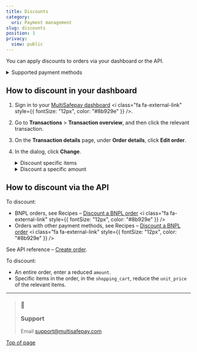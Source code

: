 ```yaml
---
title: Discounts
category:
  uri: Payment management
slug: discounts
position: 1
privacy:
  view: public
---
```

You can apply discounts to orders via your dashboard or the API.

<details id="supported-payment-methods">
  <summary>Supported payment methods</summary>

  <br />

  * Alipay
  * E-Invoicing
  * in3
  * Klarna
  * Pay After Delivery
  * Riverty
</details>

## How to discount in your dashboard

1. Sign in to your <a href="https://merchant.multisafepay.com" target="_blank">MultiSafepay dashboard</a> <i class="fa fa-external-link" style={{ fontSize: "12px", color: "#8b929e" }} />.
2. Go to **Transactions** > **Transaction overview**, and then click the relevant transaction.
3. On the **Transaction details** page, under **Order details**, click **Edit order**.
4. In the dialog, click **Change**.

   <details id="discount-specific-items">
     <summary>Discount specific items</summary>

     <br />

     * In the **Quantity** field, enter the number of units to discount.
     * In the **Name** field, enter the name of the item to discount.
     * In the **Unit price** field, enter the single unit price as a *negative* number, e.g. -10.
     * From the **Tax** list, select **None (0.0%)**.
     * Click **Add**.
     * Check that the **Total** is correct.
     * To display a field to enter add any relevant comments, click **Description**.
     * Click **Save changes**.

     <br />

     A new transaction is generated and the <Glossary>order status</Glossary> is **Completed**.

     <br />
   </details>

   <details id="discount-specific-amount">
     <summary>Discount a specific amount</summary>

     <br />

     * In the **Quantity** field, enter **1**.
     * In the **Name** field, enter a description of the discount.
     * In the **Unit price** field, enter the discount amount as a *negative* number, e.g. -10.
     * From the **Tax** list, select **None (0.0%)**.
     * Click **Add**.
     * Check that the **Total** amount is correct.
     * To display a field to enter add any relevant comments, click **Description**.
     * Click **Save changes**.

     <br />

     A new transaction is generated and the <Glossary>order status</Glossary> is **Completed**.
   </details>

## How to discount via the API

To discount:

* <Glossary>BNPL</Glossary> orders, see Recipes – <a href="https://docs.multisafepay.com/recipes/discount-a-bnpl-order/" target="_blank">Discount a BNPL order</a> <i class="fa fa-external-link" style={{ fontSize: "12px", color: "#8b929e" }} />
* Orders with other payment methods, see Recipes – <a href="https://docs.multisafepay.com/recipes/discount-a-bnpl-order/" target="_blank">Discount a BNPL order</a> <i class="fa fa-external-link" style={{ fontSize: "12px", color: "#8b929e" }} />

See API reference – [Create order](/reference/createorder/).

To discount:

* An entire order, enter a reduced `amount`.
* Specific items in the order, in the `shopping_cart`, reduce the `unit_price` of the relevant items.

***

<blockquote class="callout callout_info">
  <h3 class="callout-heading false">
    <span class="callout-icon">💬</span>
    <p>Support</p>
  </h3>

  <p>Email <a href="mailto:support@multisafepay.com">support@multisafepay.com</a></p>
</blockquote>

[Top of page](#)

